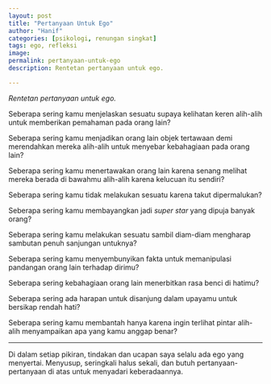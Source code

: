 ```yaml
---
layout: post
title: "Pertanyaan Untuk Ego"
author: "Hanif" 
categories: [psikologi, renungan singkat]
tags: ego, refleksi
image: 
permalink: pertanyaan-untuk-ego
description: Rentetan pertanyaan untuk ego.

---
```


*Rentetan pertanyaan untuk ego.* <!--more-->

Seberapa sering kamu menjelaskan sesuatu supaya kelihatan keren alih-alih untuk memberikan pemahaman pada orang lain?

Seberapa sering kamu menjadikan orang lain objek tertawaan demi merendahkan mereka alih-alih untuk menyebar kebahagiaan pada orang lain?

Seberapa sering kamu menertawakan orang lain karena senang melihat mereka berada di bawahmu alih-alih karena kelucuan itu sendiri?

Seberapa sering kamu tidak melakukan sesuatu karena takut dipermalukan?

Seberapa sering kamu membayangkan jadi *super star* yang dipuja banyak orang?

Seberapa sering kamu melakukan sesuatu sambil diam-diam mengharap sambutan penuh sanjungan untuknya?

Seberapa sering kamu menyembunyikan fakta untuk memanipulasi pandangan orang lain terhadap dirimu?

Seberapa sering kebahagiaan orang lain menerbitkan rasa benci di hatimu?

Seberapa sering ada harapan untuk disanjung dalam upayamu untuk bersikap rendah hati?

Seberapa sering kamu membantah hanya karena ingin terlihat pintar alih-alih menyampaikan apa yang kamu anggap benar?

***************

Di dalam setiap pikiran, tindakan dan ucapan saya selalu ada ego yang menyertai. Menyusup, seringkali halus sekali, dan butuh pertanyaan-pertanyaan di atas untuk menyadari keberadaannya.